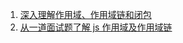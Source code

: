 1. [深入理解作用域、作用域链和闭包](https://juejin.cn/post/6844904068888920071#heading-21)
2. [从一道面试题了解 js 作用域及作用域链](https://juejin.cn/post/7202501888623886393#heading-6)
